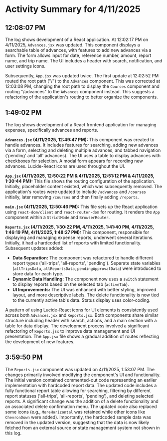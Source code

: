 # Activity Summary for 4/11/2025

## 12:08:07 PM
The log shows development of a React application.  At 12:02:17 PM on 4/11/2025, `Advances.jsx` was updated. This component displays a searchable table of advances, with features to add new advances via a form. The form allows input for date, reference number, amount, report name, and trip name.  The UI includes a header with search, notification, and user settings icons.

Subsequently, `App.jsx` was updated twice.  The first update at 12:02:52 PM  routed the root path ("/") to the `Advances` component.  This was corrected at 12:03:08 PM, changing the root path to display the `Courses` component and routing "/advances" to the `Advances` component instead.  This suggests a refactoring of the application's routing to better organize the components.


## 1:49:02 PM
The log shows development of a React frontend application for managing expenses, specifically advances and reports.

**`Advances.jsx` (4/11/2025, 12:49:47 PM):** This component was created to handle advances.  It includes features for searching, adding new advances via a form, selecting and deleting multiple advances, and tabbed navigation ('pending' and 'all' advances). The UI uses a table to display advances with checkboxes for selection.  A modal form appears for recording new advances.  Lucide-React icons are used throughout the UI.

**`App.jsx` (4/11/2025, 12:50:22 PM & 4/11/2025, 12:51:12 PM & 4/11/2025, 1:30:44 PM):** This file shows the routing configuration of the application. Initially, placeholder content existed, which was subsequently removed. The application's routes were updated to include `/advances` and `/courses` initially, later removing `/courses` and then finally adding `/reports`.

**`main.jsx` (4/11/2025, 12:50:46 PM):** This file sets up the React application using `react-dom/client` and `react-router-dom` for routing.  It renders the `App` component within a `StrictMode` and `BrowserRouter`.


**`Reports.jsx` (4/11/2025, 1:30:22 PM, 4/11/2025, 1:41:40 PM, 4/11/2025, 1:46:19 PM, 4/11/2025, 1:48:27 PM):**  This component, responsible for displaying and managing expense reports, underwent several iterations. Initially, it had a hardcoded list of reports with limited functionality.  Subsequent updates added:

* **Data Separation:** The component was refactored to handle different report types ('all-trips', 'all-reports', 'pending').  Separate state variables (`allTripsData`, `allReportsData`, `pendingApprovalData`) were introduced to store data for each type.
* **Dynamic Data Handling:** The component now uses a `switch` statement to display reports based on the selected tab (`activeTab`).
* **UI Improvements:** The UI was enhanced with better styling, improved layout, and more descriptive labels.  The delete functionality is now tied to the currently active tab's data.  Status display uses color-coding.


A pattern of using Lucide-React icons for UI elements is consistently used across both `Advances.jsx` and `Reports.jsx`.  Both components share similar structure including header with search, actions, and a main section with a table for data display.  The development process involved a significant refactoring of `Reports.jsx` to improve data management and UI presentation.  The `App.jsx` file shows a gradual addition of routes reflecting the development of new features.


## 3:59:50 PM
The `Reports.jsx` component was updated on 4/11/2025, 1:53:07 PM.  The changes primarily involved modifying the component's UI and functionality.  The initial version contained commented-out code representing an earlier implementation with hardcoded report data.  The updated code includes a fully functional report table allowing for searching, filtering by different report statuses ('all-trips', 'all-reports', 'pending'), and deleting selected reports.  A significant change was the addition of a delete functionality and an associated delete confirmation menu. The updated code also replaced some icons (e.g.,  `MoreHorizontal` was retained while other icons like `ChevronDown` were added).  Importantly,  the hardcoded sample data was removed in the updated version, suggesting that the data is now likely fetched from an external source or state management system not shown in this log.
